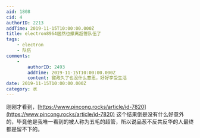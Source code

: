 ```yaml
---
aid: 1808
cid: 4
authorID: 2213
addTime: 2019-11-15T10:00:00.000Z
title: electron8964居然也撤离超管队伍了
tags:
    - electron
    - 队伍
comments:
    -
        authorID: 2493
        addTime: 2019-11-15T10:00:00.000Z
        content: 键政久了也没什么意思，好好享受生活
date: 2019-11-15T10:00:00.000Z
category: 水
---
```


刚刚才看到，[https://www.pincong.rocks/article/id-7820](https://www.pincong.rocks/article/id-7820) 这个结果倒是没有什么好意外的，毕竟他是我唯一看到的被人称为五毛的超管，所以说品葱不反共反华的人最终都是留不下的。

